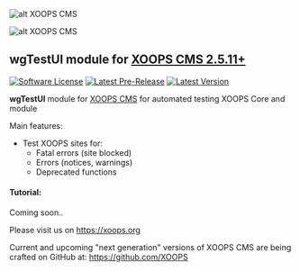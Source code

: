![alt XOOPS CMS](https://xoops.org/images/logoXoops4GithubRepository.png)

![alt XOOPS CMS](https://xoops.org/images/logoXoopsPhp8.png)

## wgTestUI module for  [XOOPS CMS 2.5.11+](https://xoops.org)

[![Software License](https://img.shields.io/badge/license-GPL-brightgreen.svg?style=flat)](LICENSE)
[![Latest Pre-Release](https://img.shields.io/github/tag/XoopsModules25x/wgtestui.svg?style=flat)](https://github.com/XoopsModules25x/wgtestui/tags/)
[![Latest Version](https://img.shields.io/github/release/XoopsModules25x/wgtestui.svg?style=flat)](https://github.com/XoopsModules25x/wgtestui/releases/)

**wgTestUI** module for [XOOPS CMS](https://xoops.org) for automated testing XOOPS Core and module

Main features:
* Test XOOPS sites for:
  * Fatal errors (site blocked)
  * Errors (notices, warnings)
  * Deprecated functions

#### Tutorial:
Coming soon..

Please visit us on https://xoops.org

Current and upcoming "next generation" versions of XOOPS CMS are being crafted on GitHub at: https://github.com/XOOPS
